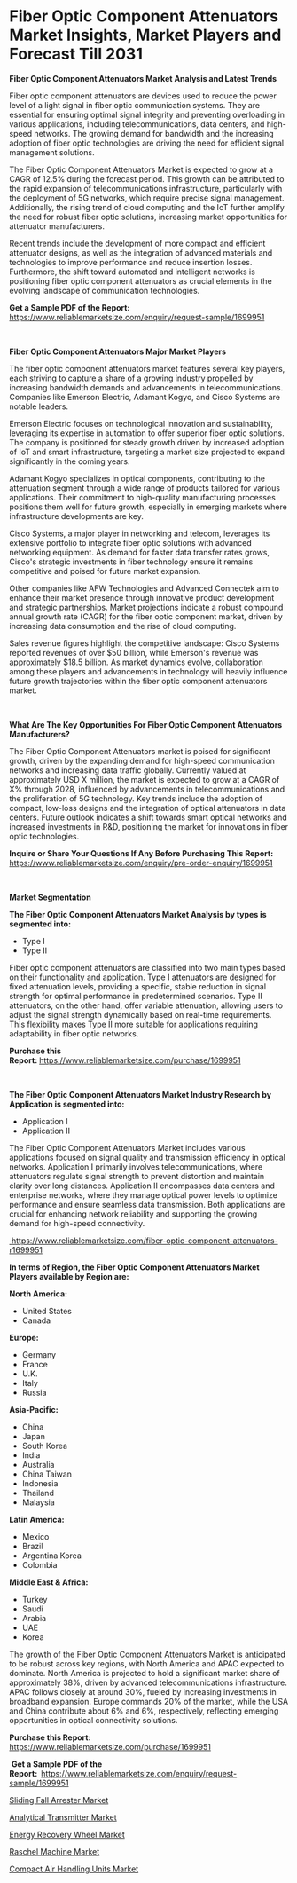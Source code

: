 <p><h1>Fiber Optic Component Attenuators Market Insights, Market Players and Forecast Till 2031</h1></p><p><strong>Fiber Optic Component Attenuators Market Analysis and Latest Trends</strong></p>
<p><p>Fiber optic component attenuators are devices used to reduce the power level of a light signal in fiber optic communication systems. They are essential for ensuring optimal signal integrity and preventing overloading in various applications, including telecommunications, data centers, and high-speed networks. The growing demand for bandwidth and the increasing adoption of fiber optic technologies are driving the need for efficient signal management solutions.</p><p>The Fiber Optic Component Attenuators Market is expected to grow at a CAGR of 12.5% during the forecast period. This growth can be attributed to the rapid expansion of telecommunications infrastructure, particularly with the deployment of 5G networks, which require precise signal management. Additionally, the rising trend of cloud computing and the IoT further amplify the need for robust fiber optic solutions, increasing market opportunities for attenuator manufacturers.</p><p>Recent trends include the development of more compact and efficient attenuator designs, as well as the integration of advanced materials and technologies to improve performance and reduce insertion losses. Furthermore, the shift toward automated and intelligent networks is positioning fiber optic component attenuators as crucial elements in the evolving landscape of communication technologies.</p></p>
<p><strong>Get a Sample PDF of the Report:&nbsp;</strong> <a href="https://www.reliablemarketsize.com/enquiry/request-sample/1699951?utm_campaign=1286&utm_medium=2&utm_source=Github&utm_content=ia&utm_term=21102024&utm_id=fiber-optic-component-attenuators">https://www.reliablemarketsize.com/enquiry/request-sample/1699951</a></p>
<p>&nbsp;</p>
<p><strong>Fiber Optic Component Attenuators Major Market Players</strong></p>
<p><p>The fiber optic component attenuators market features several key players, each striving to capture a share of a growing industry propelled by increasing bandwidth demands and advancements in telecommunications. Companies like Emerson Electric, Adamant Kogyo, and Cisco Systems are notable leaders.</p><p>Emerson Electric focuses on technological innovation and sustainability, leveraging its expertise in automation to offer superior fiber optic solutions. The company is positioned for steady growth driven by increased adoption of IoT and smart infrastructure, targeting a market size projected to expand significantly in the coming years.</p><p>Adamant Kogyo specializes in optical components, contributing to the attenuation segment through a wide range of products tailored for various applications. Their commitment to high-quality manufacturing processes positions them well for future growth, especially in emerging markets where infrastructure developments are key.</p><p>Cisco Systems, a major player in networking and telecom, leverages its extensive portfolio to integrate fiber optic solutions with advanced networking equipment. As demand for faster data transfer rates grows, Cisco's strategic investments in fiber technology ensure it remains competitive and poised for future market expansion.</p><p>Other companies like AFW Technologies and Advanced Connectek aim to enhance their market presence through innovative product development and strategic partnerships. Market projections indicate a robust compound annual growth rate (CAGR) for the fiber optic component market, driven by increasing data consumption and the rise of cloud computing.</p><p>Sales revenue figures highlight the competitive landscape: Cisco Systems reported revenues of over $50 billion, while Emerson's revenue was approximately $18.5 billion. As market dynamics evolve, collaboration among these players and advancements in technology will heavily influence future growth trajectories within the fiber optic component attenuators market.</p></p>
<p>&nbsp;</p>
<p><strong>What Are The Key Opportunities For Fiber Optic Component Attenuators Manufacturers?</strong></p>
<p><p>The Fiber Optic Component Attenuators market is poised for significant growth, driven by the expanding demand for high-speed communication networks and increasing data traffic globally. Currently valued at approximately USD X million, the market is expected to grow at a CAGR of X% through 2028, influenced by advancements in telecommunications and the proliferation of 5G technology. Key trends include the adoption of compact, low-loss designs and the integration of optical attenuators in data centers. Future outlook indicates a shift towards smart optical networks and increased investments in R&D, positioning the market for innovations in fiber optic technologies.</p></p>
<p><strong>Inquire or Share Your Questions If Any Before Purchasing This Report:</strong> <a href="https://www.reliablemarketsize.com/enquiry/pre-order-enquiry/1699951?utm_campaign=1286&utm_medium=2&utm_source=Github&utm_content=ia&utm_term=21102024&utm_id=fiber-optic-component-attenuators">https://www.reliablemarketsize.com/enquiry/pre-order-enquiry/1699951</a></p>
<p>&nbsp;</p>
<p><strong>Market Segmentation</strong></p>
<p><strong>The Fiber Optic Component Attenuators Market Analysis by types is segmented into:</strong></p>
<p><ul><li>Type I</li><li>Type II</li></ul></p>
<p><p>Fiber optic component attenuators are classified into two main types based on their functionality and application. Type I attenuators are designed for fixed attenuation levels, providing a specific, stable reduction in signal strength for optimal performance in predetermined scenarios. Type II attenuators, on the other hand, offer variable attenuation, allowing users to adjust the signal strength dynamically based on real-time requirements. This flexibility makes Type II more suitable for applications requiring adaptability in fiber optic networks.</p></p>
<p><strong>Purchase this Report:&nbsp;</strong><a href="https://www.reliablemarketsize.com/purchase/1699951?utm_campaign=1286&utm_medium=2&utm_source=Github&utm_content=ia&utm_term=21102024&utm_id=fiber-optic-component-attenuators">https://www.reliablemarketsize.com/purchase/1699951</a></p>
<p>&nbsp;</p>
<p><strong>The Fiber Optic Component Attenuators Market Industry Research by Application is segmented into:</strong></p>
<p><ul><li>Application I</li><li>Application II</li></ul></p>
<p><p>The Fiber Optic Component Attenuators Market includes various applications focused on signal quality and transmission efficiency in optical networks. Application I primarily involves telecommunications, where attenuators regulate signal strength to prevent distortion and maintain clarity over long distances. Application II encompasses data centers and enterprise networks, where they manage optical power levels to optimize performance and ensure seamless data transmission. Both applications are crucial for enhancing network reliability and supporting the growing demand for high-speed connectivity.</p></p>
<p><a href="https://www.reliablemarketsize.com/fiber-optic-component-attenuators-r1699951?utm_campaign=1286&utm_medium=2&utm_source=Github&utm_content=ia&utm_term=21102024&utm_id=fiber-optic-component-attenuators">&nbsp;https://www.reliablemarketsize.com/fiber-optic-component-attenuators-r1699951</a></p>
<p><strong>In terms of Region, the Fiber Optic Component Attenuators Market Players available by Region are:</strong></p>
<p>
    <p> <strong> North America: </strong>
        <ul>
            <li>United States</li>
            <li>Canada</li>
        </ul>
        </p> 
    <p> <strong> Europe: </strong>
        <ul>
            <li>Germany</li>
            <li>France</li>
            <li>U.K.</li>
            <li>Italy</li>
            <li>Russia</li>
        </ul>
        </p> 
    <p> <strong> Asia-Pacific: </strong>
        <ul>
            <li>China</li>
            <li>Japan</li>
            <li>South Korea</li>
            <li>India</li>
            <li>Australia</li>
            <li>China Taiwan</li>
            <li>Indonesia</li>
            <li>Thailand</li>
            <li>Malaysia</li>
        </ul>
        </p> 
    <p> <strong> Latin America: </strong>
        <ul>
            <li>Mexico</li>
            <li>Brazil</li>
            <li>Argentina Korea</li>
            <li>Colombia</li>
        </ul>
        </p> 
    <p> <strong> Middle East & Africa: </strong>
        <ul>
            <li>Turkey</li>
            <li>Saudi</li>
            <li>Arabia</li>
            <li>UAE</li>
            <li>Korea</li>
        </ul>
    </p>
    </p>
<p><p>The growth of the Fiber Optic Component Attenuators Market is anticipated to be robust across key regions, with North America and APAC expected to dominate. North America is projected to hold a significant market share of approximately 38%, driven by advanced telecommunications infrastructure. APAC follows closely at around 30%, fueled by increasing investments in broadband expansion. Europe commands 20% of the market, while the USA and China contribute about 6% and 6%, respectively, reflecting emerging opportunities in optical connectivity solutions.</p></p>
<p><strong>Purchase this Report: </strong><a href="https://www.reliablemarketsize.com/purchase/1699951?utm_campaign=1286&utm_medium=2&utm_source=Github&utm_content=ia&utm_term=21102024&utm_id=fiber-optic-component-attenuators">https://www.reliablemarketsize.com/purchase/1699951</a></p>
<p>&nbsp;<strong>Get a Sample PDF of the Report:&nbsp;&nbsp;</strong><a href="https://www.reliablemarketsize.com/enquiry/request-sample/1699951?utm_campaign=1286&utm_medium=2&utm_source=Github&utm_content=ia&utm_term=21102024&utm_id=fiber-optic-component-attenuators">https://www.reliablemarketsize.com/enquiry/request-sample/1699951</a></p>
<p><strong></strong></p>
<p><p><a href="https://www.linkedin.com/pulse/sliding-fall-arrester-mosaic-piecing-together-global-market-2n74c?utm_campaign=1286&utm_medium=2&utm_source=Github&utm_content=ia&utm_term=21102024&utm_id=fiber-optic-component-attenuators">Sliding Fall Arrester Market</a></p><p><a href="https://www.linkedin.com/pulse/global-analytical-transmitter-market-product-types-applications-jrxec?utm_campaign=1286&utm_medium=2&utm_source=Github&utm_content=ia&utm_term=21102024&utm_id=fiber-optic-component-attenuators">Analytical Transmitter Market</a></p><p><a href="https://www.linkedin.com/pulse/competitive-intelligence-energy-recovery-wheel-market-key-players-ycpoc?utm_campaign=1286&utm_medium=2&utm_source=Github&utm_content=ia&utm_term=21102024&utm_id=fiber-optic-component-attenuators">Energy Recovery Wheel Market</a></p><p><a href="https://www.linkedin.com/pulse/global-raschel-machine-market-focus-application-end-use-industry-jstmc?utm_campaign=1286&utm_medium=2&utm_source=Github&utm_content=ia&utm_term=21102024&utm_id=fiber-optic-component-attenuators">Raschel Machine Market</a></p><p><a href="https://www.linkedin.com/pulse/navigating-compact-air-handling-units-market-expert-analysis-jwhlc?utm_campaign=1286&utm_medium=2&utm_source=Github&utm_content=ia&utm_term=21102024&utm_id=fiber-optic-component-attenuators">Compact Air Handling Units Market</a></p></p>